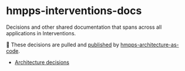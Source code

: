 # hmpps-interventions-docs

Decisions and other shared documentation that spans across all applications in Interventions.

:tada: These decisions are pulled and [published][publish-link] by [hmpps-architecture-as-code][repo-link].

- [Architecture decisions](doc/adr/)


[publish-link]: https://structurizr.com/share/56937/decisions#%2FGetting%20the%20right%20rehabilitation:All
[repo-link]: https://github.com/ministryofjustice/hmpps-architecture-as-code
